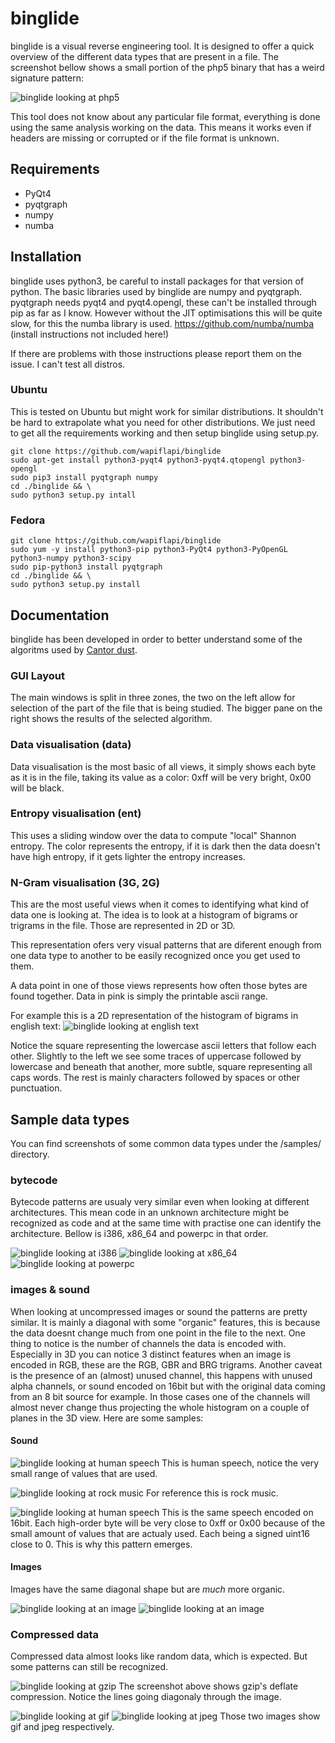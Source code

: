 binglide
=======

binglide is a visual reverse engineering tool. It is designed to offer a quick overview of the different data types that are present in a file. The screenshot bellow shows a small portion of the php5 binary that has a weird signature pattern:

![binglide looking at php5](http://i.imgur.com/O6HMfSn.png)

This tool does not know about any particular file format, everything is done using the same analysis working on the data. This means it works even if headers are missing or corrupted or if the file format is unknown.

## Requirements

   * PyQt4
   * pyqtgraph
   * numpy
   * numba


## Installation

binglide uses python3, be careful to install packages for that version of python.
The basic libraries used by binglide are numpy and pyqtgraph. pyqtgraph needs pyqt4 and pyqt4.opengl, these can't be installed through pip as far as I know.
However without the JIT optimisations this will be quite slow, for this the numba library is used. https://github.com/numba/numba (install instructions not included here!)

If there are problems with those instructions please report them on the issue. I can't test all distros.

### Ubuntu

This is tested on Ubuntu but might work for similar distributions. It shouldn't be hard to extrapolate what you need for other distributions. We just need to get all the requirements working and then setup binglide using setup.py.

```
git clone https://github.com/wapiflapi/binglide
sudo apt-get install python3-pyqt4 python3-pyqt4.qtopengl python3-opengl
sudo pip3 install pyqtgraph numpy
cd ./binglide && \
sudo python3 setup.py intall
```

### Fedora

```
git clone https://github.com/wapiflapi/binglide
sudo yum -y install python3-pip python3-PyQt4 python3-PyOpenGL python3-numpy python3-scipy
sudo pip-python3 install pyqtgraph
cd ./binglide && \
sudo python3 setup.py install
```

## Documentation

binglide has been developed in order to better understand some of the algoritms used by [Cantor dust](https://sites.google.com/site/xxcantorxdustxx/).

### GUI Layout
The main windows is split in three zones, the two on the left allow for selection of the part of the file that is being studied. The bigger pane on the right shows the results of the selected algorithm.

### Data visualisation (data)
Data visualisation is the most basic of all views, it simply shows each byte as it is in the file, taking its value as a color: 0xff will be very bright, 0x00 will be black.

### Entropy visualisation (ent)
This uses a sliding window over the data to compute "local" Shannon entropy. The color represents the entropy, if it is dark then the data doesn't have high entropy, if it gets lighter the entropy increases.

### N-Gram visualisation (3G, 2G)
This are the most useful views when it comes to identifying what kind of data one is looking at. The idea is to look at a histogram of bigrams or trigrams in the file. Those are represented in 2D or 3D.

This representation ofers very visual patterns that are diferent enough from one data type to another to be easily recognized once you get used to them.

A data point in one of those views represents how often those bytes are found together. Data in pink is simply the printable ascii range.

For example this is a 2D representation of the histogram of bigrams in english text:
![binglide looking at english text](https://raw.githubusercontent.com/wapiflapi/binglide/master/samples/text_2g.png)

Notice the square representing the lowercase ascii letters that follow each other. Slightly to the left we see some traces of uppercase followed by lowercase and beneath that another, more subtle, square representing all caps words. The rest is mainly characters followed by spaces or other punctuation.

## Sample data types

You can find screenshots of some common data types under the /samples/ directory.

### bytecode

Bytecode patterns are usualy very similar even when looking at different architectures. This mean code in an unknown architecture might be recognized as code and at the same time with practise one can identify the architecture. Bellow is i386, x86_64 and powerpc in that order.

![binglide looking at i386](https://raw.githubusercontent.com/wapiflapi/binglide/master/samples/elf32-i386_2g_code.png)
![binglide looking at x86_64](https://raw.githubusercontent.com/wapiflapi/binglide/master/samples/elf64-x86-64_2g_code.png)
![binglide looking at powerpc](https://raw.githubusercontent.com/wapiflapi/binglide/master/samples/elf64-big-powerpc_2g_code.png)

### images & sound

When looking at uncompressed images or sound the patterns are pretty similar. It is mainly a diagonal with some "organic" features, this is because the data doesnt change much from one point in the file to the next. One thing to notice is the number of channels the data is encoded with. Especially in 3D you can notice 3 distinct features when an image is encoded in RGB, these are the RGB, GBR and BRG trigrams. Another caveat is the presence of an (almost) unused channel, this happens with unused alpha channels, or sound encoded on 16bit but with the original data coming from an 8 bit source for example. In those cases one of the channels will almost never change thus projecting the whole histogram on a couple of planes in the 3D view. Here are some samples:

#### Sound

![binglide looking at human speech](https://raw.githubusercontent.com/wapiflapi/binglide/master/samples/speech_8b.wav_2g.png)
This is human speech, notice the very small range of values that are used.

![binglide looking at rock music](https://raw.githubusercontent.com/wapiflapi/binglide/master/samples/music_8b.wav_2g.png)
For reference this is rock music.

![binglide looking at human speech](https://raw.githubusercontent.com/wapiflapi/binglide/master/samples/speech_16b.wav_3g.png)
This is the same speech encoded on 16bit. Each high-order byte will be very close to 0xff or 0x00 because of the small amount of values that are actualy used. Each being a signed uint16 close to 0. This is why this pattern emerges.

#### Images

Images have the same diagonal shape but are _much_ more organic.

![binglide looking at an image](https://raw.githubusercontent.com/wapiflapi/binglide/master/samples/rgb_24b.bmp_3g.png)
![binglide looking at an image](https://raw.githubusercontent.com/wapiflapi/binglide/master/samples/rgb2_24b.bmp_3g.png)

### Compressed data

Compressed data almost looks like random data, which is expected. But some patterns can still be recognized.

![binglide looking at gzip](https://raw.githubusercontent.com/wapiflapi/binglide/master/samples/gzip_2g.png)
The screenshot above shows gzip's deflate compression. Notice the lines going diagonaly through the image.

![binglide looking at gif](https://raw.githubusercontent.com/wapiflapi/binglide/master/samples/gif_2g.png)
![binglide looking at jpeg](https://raw.githubusercontent.com/wapiflapi/binglide/master/samples/jpeg_2g.png)
Those two images show gif and jpeg respectively.
